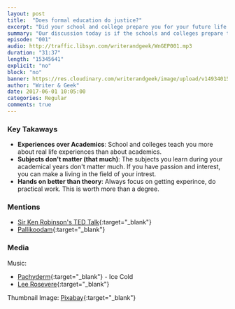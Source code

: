 ```yaml
---
layout: post
title:  "Does formal education do justice?"
excerpt: "Did your school and college prepare you for your future life in the real world?"
summary: "Our discussion today is if the schools and colleges prepare the students for a life in the world."
episode: "001"
audio: http://traffic.libsyn.com/writerandgeek/WnGEP001.mp3
duration: "31:37"
length: "15345641"
explicit: "no"
block: "no"
banner: https://res.cloudinary.com/writerandgeek/image/upload/v1493401533/education.png
author: "Writer & Geek"
date: 2017-06-01 10:05:00
categories: Regular
comments: true
---
```


### Key Takaways
- **Experiences over Academics**: School and colleges teach you more about real life experiences than about academics.
- **Subjects don't matter (that much)**: The subjects you learn during your academical years don't matter much. If you have passion and interest, you can make a living in the field of your intrest.
- **Hands on better than theory**: Always focus on getting experince, do practical work. This is worth more than a degree.

### Mentions
- [Sir Ken Robinson's TED Talk](https://www.ted.com/talks/ken_robinson_says_schools_kill_creativity){:target="_blank"}
- [Pallikoodam](http://www.pallikoodam.org/){:target="_blank"}

### Media
Music: 

- [Pachyderm](http://freemusicarchive.org/music/Pachyderm/Pachyderm_EP/){:target="_blank"} - Ice Cold
- [Lee Rosevere](http://freemusicarchive.org/music/Lee_Rosevere/Music_For_Podcasts/){:target="_blank"}

Thumbnail Image: [Pixabay](https://pixabay.com/en/books-icon-book-icon-symbol-set-1673578/){:target="_blank"}
